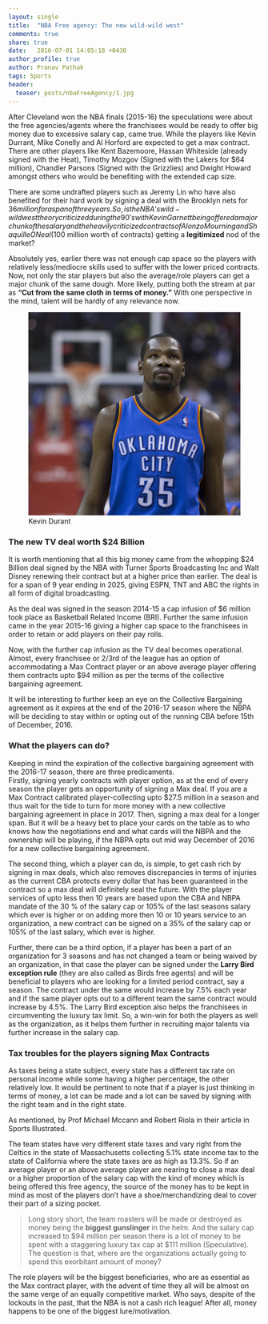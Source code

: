 ```yaml
---
layout: single
title:  "NBA Free agency: The new wild-wild west"
comments: true
share: true
date:   2016-07-01 14:05:18 +0430
author_profile: true
author: Pranav Pathak
tags: Sports 
header:
  teaser: posts/nbaFreeAgency/1.jpg
---
```


After Cleveland won the NBA finals (2015-16) the speculations were about the free agencies/agents where the franchisees would be ready to offer big money due to excessive salary cap, came true. 
While the players like Kevin Durrant, Mike Conelly and Al Horford are expected to get a max contract. There are other players like Kent Bazemoore, Hassan Whiteside (already signed with the Heat), Timothy Mozgov (Signed with the Lakers for $64 million), Chandler Parsons (Signed with the Grizzlies) and Dwight Howard amongst others who would be benefiting with the extended cap size. 

There are some undrafted players such as Jeremy Lin who have also benefited for their hard work by signing a deal with the Brooklyn nets for $36 million for a span of three years. So, is the NBA’s wild-wild west theory criticized during the 90’s with Kevin Garnett being offered a major chunk of the salary and the heavily criticized contracts of Alonzo Mourning and Shaquille O Neal ($100 million worth of contracts) getting a <b>legitimized</b> nod of the market? 

Absolutely yes, earlier there was not enough cap space so the players with relatively less/mediocre skills used to suffer with the lower priced contracts. Now, not only the star players but also the average/role players can get a major chunk of the same dough. More likely, putting both the stream at par as <b>“Cut from the same cloth in terms of money.”</b>  With one perspective in the mind, talent will be hardly of any relevance now.

<figure class="half">
<a href="/images/posts/nbaFreeAgency/1.jpg"><img src="/images/posts/nbaFreeAgency/1.jpg"></a>
<figcaption>Kevin Durant</figcaption>
</figure>

### The new TV deal worth $24 Billion

It is worth mentioning that all this big money came from the whopping $24 Billion deal signed by the NBA with Turner Sports Broadcasting Inc and Walt Disney renewing their contract but at a higher price than earlier. The deal is for a span of 9 year ending in 2025, giving ESPN, TNT and ABC the rights in all form of digital broadcasting.  

As the deal was signed in the season 2014-15 a cap infusion of $6 million took place as Basketball Related Income (BRI). Further the same infusion came in the year 2015-16 giving a higher cap space to the franchisees in order to retain or add players on their pay rolls.

Now, with the further cap infusion as the TV deal becomes operational. Almost, every franchisee or 2/3rd of the league has an option of accommodating a Max Contract player or an above average player offering them contracts upto $94 million as per the terms of the collective bargaining agreement. 

It will be interesting to further keep an eye on the Collective Bargaining agreement as it expires at the end of the 2016-17 season where the NBPA will be deciding to stay within or opting out of the running CBA before 15th of December, 2016.


### What the players can do?

Keeping in mind the expiration of the collective bargaining agreement with the 2016-17 season, there are three predicaments.  
Firstly, signing yearly contracts with player option, as at the end of every season the player gets an opportunity of signing a Max deal. If you are a Max Contract calibrated player-collecting upto $27.5 million in a season and thus wait for the tide to turn for more money with a new collective bargaining agreement in place in 2017.  Then, signing a max deal for a longer span. But it will be a heavy bet to place your cards on the table as to who knows how the negotiations end and what cards will the NBPA and the ownership will be playing, if the NBPA opts out mid way December of 2016 for a new collective bargaining agreement. 

The second thing, which a player can do, is simple, to get cash rich by signing in max deals, which also removes discrepancies in terms of injuries as the current CBA protects every dollar that has been guaranteed in the contract so a max deal will definitely seal the future. With the player services of upto less then 10 years are based upon the CBA and NBPA mandate of the 30 % of the salary cap or 105% of the last seasons salary which ever is higher or on adding more then 10 or 10 years service to an organization, a new contract can be signed on a 35% of the salary cap or 105% of the last salary, which ever is higher. 

Further, there can be a third option, if a player has been a part of an organization for 3 seasons and has not changed a team or being waived by an organization, in that case the player can be signed under the <b>Larry Bird exception rule</b> (they are also called as Birds free agents) and will be beneficial to players who are looking for a limited period contract, say a season. The contract under the same would increase by 7.5% each year and if the same player opts out to a different team the same contract would increase by 4.5%. The Larry Bird exception also helps the franchisees in circumventing the luxury tax limit. So, a win-win for both the players as well as the organization, as it helps them further in recruiting major talents via further increase in the salary cap.

### Tax troubles for the players signing Max Contracts

As taxes being a state subject, every state has a different tax rate on personal income while some having a higher percentage, the other relatively low. It would be pertinent to note that if a player is just thinking in terms of money, a lot can be made and a lot can be saved by signing with the right team and in the right state.

As mentioned, by Prof Michael Mccann and Robert Riola in their article in Sports Illustrated. 

The team states have very different state taxes and vary right from the Celtics in the state of Massachusetts collecting 5.1% state income tax to the state of California where the state taxes are as high as 13.3%. So if an average player or an above average player are nearing to close a max deal or a higher proportion of the salary cap with the kind of money which is being offered this free agency, the source of the money has to be kept in mind as most of the players don’t have a shoe/merchandizing deal to cover their part of a sizing pocket.

<blockquote>
Long story short, the team roasters will be made or destroyed as money being the <b>biggest gunslinger</b> in the helm. And the salary cap increased to $94 million per season there is a lot of money to be spent with a staggering luxury tax cap at $111 million (Speculative). The question is that, where are the organizations actually going to spend this exorbitant amount of money? 
</blockquote>

The role players will be the biggest beneficiaries, who are as essential as the Max contract player, with the advent of time they all will be almost on the same verge of an equally competitive market. Who says, despite of the lockouts in the past, that the NBA is not a cash rich league! After all, money happens to be one of the biggest lure/motivation.